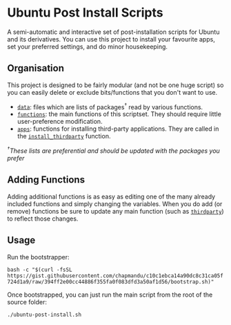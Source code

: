 Ubuntu Post Install Scripts
===========================

A semi-automatic and interactive set of post-installation scripts for Ubuntu and its derivatives. You can use this project to install your favourite apps, set your preferred settings, and do minor housekeeping.

## Organisation

This project is designed to be fairly modular (and not be one huge script) so you can easily delete or exclude bits/functions that you don't want to use.

 * [`data`](/data): files which are lists of packages<sup>&dagger;</sup> read by various functions.
 * [`functions`](/functions): the main functions of this scriptset. They should require little user-preference modification.
 * [`apps`](/functions/apps): functions for installing third-party applications. They are called in the [`install_thirdparty`](/functions/install_thirdparty) function.

*<sup>&dagger;</sup>These lists are preferential and should be updated with the packages you prefer*

## Adding Functions

Adding additional functions is as easy as editing one of the many already included functions and simply changing the variables. When you do add (or remove) functions be sure to update any main function (such as [`thirdparty`](/functions/thirdparty)) to reflect those changes.

## Usage

Run the bootstrapper:

`bash -c "$(curl -fsSL https://gist.githubusercontent.com/chapmandu/c10c1ebca14a90dc8c31ca05f724d1a9/raw/394ff2e00cc44886f355fa0f083dfd3a50af1d56/bootstrap.sh)"`

Once bootstrapped, you can just run the main script from the root of the source folder:

    ./ubuntu-post-install.sh
